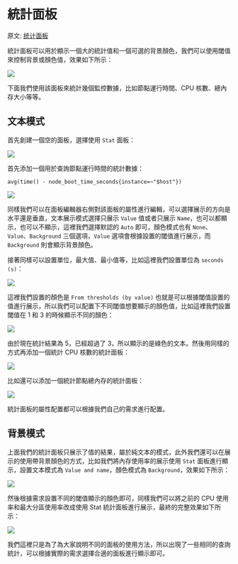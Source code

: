 # 統計面板

原文: [统计面板](https://p8s.io/docs/grafana/stat/)

統計面板可以用於顯示一個大的統計值和一個可選的背景顏色，我們可以使用閾值來控制背景或顏色值，效果如下所示：

![](./assets/stat-panel.png)

下面我們使用該面板來統計幾個監控數據，比如節點運行時間、CPU 核數、總內存大小等等。

## 文本模式

首先創建一個空的面板，選擇使用 `Stat` 面板：

![](./assets/stat-panel2.resized.png)

首先添加一個用於查詢節點運行時間的統計數據：

```promql
avg(time() - node_boot_time_seconds{instance=~"$host"})
```

![](./assets/stat-panel3.png)

同樣我們可以在面板編輯器右側對該面板的屬性進行編輯，可以選擇展示的方向是水平還是垂直，文本展示模式選擇只展示 `Value` 值或者只展示 `Name`，也可以都顯示，也可以不顯示，這裡我們選擇默認的 `Auto` 即可，顏色模式也有 `None`、`Value`、`Background` 三個選項，`Value` 選項會根據設置的閾值進行展示，而 `Background` 則會顯示背景顏色。

接著同樣可以設置單位，最大值、最小值等，比如這裡我們設置單位為 `seconds (s)`：

![](./assets/stat-panel4.resized.png)

這裡我們設置的顏色是 `From thresholds (by value)` 也就是可以根據閾值設置的值進行展示，所以我們可以配置下不同閾值想要顯示的顏色值，比如這裡我們設置閾值在 1 和 3 的時候顯示不同的顏色：

![](./assets/stat-panel5.png)

由於現在統計結果為 5，已經超過了 3，所以顯示的是綠色的文本。然後用同樣的方式再添加一個統計 CPU 核數的統計面板：

![](./assets/stat-panel6.png)

比如還可以添加一個統計節點總內存的統計面板：

![](./assets/stat-panel7.png)

統計面板的屬性配置都可以根據我們自己的需求進行配置。

## 背景模式

上面我們的統計面板只展示了值的結果，屬於純文本的模式，此外我們還可以在展示的使用帶背景顏色的方式，比如我們將內存使用率的展示使用 `Stat` 面板進行顯示，設置文本模式為 `Value and name`，顏色模式為 `Background`，效果如下所示：

![](./assets/stat-background.png)

然後根據需求設置不同的閾值顯示的顏色即可，同樣我們可以將之前的 CPU 使用率和最大分區使用率改成使用 Stat 統計面板進行展示，最終的完整效果如下所示：

![](./assets/stat-background2.png)

我們這裡只是為了為大家說明不同的面板的使用方法，所以出現了一些相同的查詢統計，可以根據實際的需求選擇合適的面板進行顯示即可。
